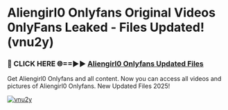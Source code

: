 # Aliengirl0 Onlyfans Original Videos 0nlyFans Leaked - Files Updated! (vnu2y)

<h3>🔴 CLICK HERE 🌐==►► <a href="https://tinyurl.com/ehrbuxhb" rel="nofollow">Aliengirl0 Onlyfans Updated Files</a></h3>

Get Aliengirl0 Onlyfans and all content. Now you can access all videos and pictures of Aliengirl0 Onlyfans. New Updated Files 2025!

[![vnu2y](https://i.imgur.com/lVYEuWS.gif)](https://tinyurl.com/ehrbuxhb)
